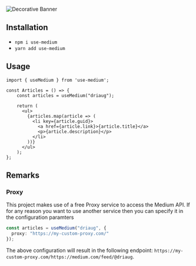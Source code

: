 ![Decorative Banner](https://banners.beyondco.de/Use-Medium.png?theme=light&packageManager=yarn+add&packageName=use-medium&pattern=leaf&style=style_1&description=Get+your+latest+Medium+articles+in+React&md=1&showWatermark=0&fontSize=100px&images=rss)

## Installation
- `npm i use-medium`
- `yarn add use-medium`

## Usage
```tsx
import { useMedium } from 'use-medium';

const Articles = () => {
    const articles = useMedium("driaug");

    return (
      <ul>
        {articles.map(article => (
          <li key={article.guid}>
            <a href={article.link}>{article.title}</a>
            <p>{article.description}</p>
          </li>
        ))}
      </ul>
    );
};
```

## Remarks
### Proxy
This project makes use of a free Proxy service to access the Medium API. If for any reason you want to use another service then you can specify it in the configuration paramters
```ts
const articles = useMedium("driaug", {
  proxy: "https://my-custom-proxy.com/"
});
```
The above configuration will result in the following endpoint: `https://my-custom-proxy.com/https://medium.com/feed/@driaug`.